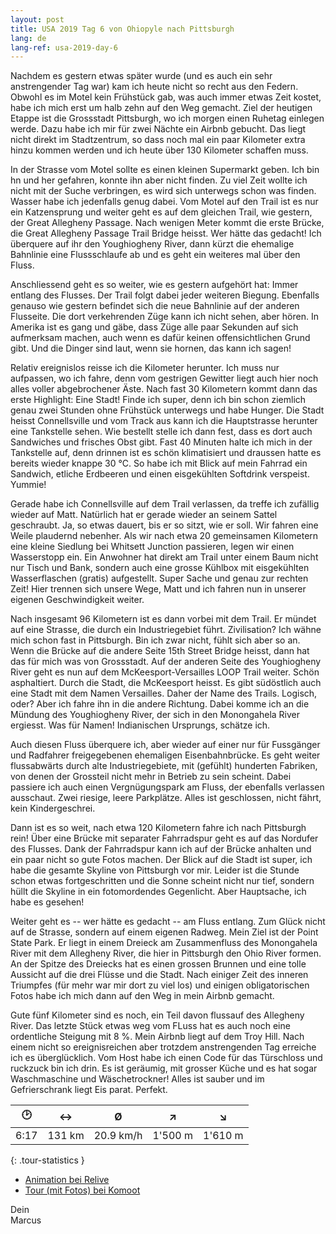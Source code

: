 ```yaml
---
layout: post
title: USA 2019 Tag 6 von Ohiopyle nach Pittsburgh
lang: de
lang-ref: usa-2019-day-6
---
```


Nachdem es gestern etwas später wurde (und es auch ein sehr anstrengender Tag war) kam ich heute nicht so recht aus den Federn. Obwohl es im Motel kein Frühstück gab, was auch immer etwas Zeit kostet, habe ich mich erst um halb zehn auf den Weg gemacht. Ziel der heutigen Etappe ist die Grossstadt Pittsburgh, wo ich morgen einen Ruhetag einlegen werde. Dazu habe ich mir für zwei Nächte ein Airbnb gebucht. Das liegt nicht direkt im Stadtzentrum, so dass noch mal ein paar Kilometer extra hinzu kommen werden und ich heute über 130 Kilometer schaffen muss.

In der Strasse vom Motel sollte es einen kleinen Supermarkt geben. Ich bin hn und her gefahren, konnte ihn aber nicht finden. Zu viel Zeit wollte ich nicht mit der Suche verbringen, es wird sich unterwegs schon was finden. Wasser habe ich jedenfalls genug dabei. Vom Motel auf den Trail ist es nur ein Katzensprung und weiter geht es auf dem gleichen Trail, wie gestern, der Great Allegheny Passage. Nach wenigen Meter kommt die erste Brücke, die Great Allegheny Passage Trail Bridge heisst. Wer hätte das gedacht! Ich überquere auf ihr den Youghiogheny River, dann kürzt die ehemalige Bahnlinie eine Flussschlaufe ab und es geht ein weiteres mal über den Fluss.

Anschliessend geht es so weiter, wie es gestern aufgehört hat: Immer entlang des Flusses. Der Trail folgt dabei jeder weiteren Biegung. Ebenfalls genauso wie gestern befindet sich die neue Bahnlinie auf der anderen Flusseite. Die dort verkehrenden Züge kann ich nicht sehen, aber hören. In Amerika ist es gang und gäbe, dass Züge alle paar Sekunden auf sich aufmerksam machen, auch wenn es dafür keinen offensichtlichen Grund gibt. Und die Dinger sind laut, wenn sie hornen, das kann ich sagen!

Relativ ereignislos reisse ich die Kilometer herunter. Ich muss nur aufpassen, wo ich fahre, denn vom gestrigen Gewitter liegt auch hier noch alles voller abgebrochener Äste. Nach fast 30 Kilometern kommt dann das erste Highlight: Eine Stadt! Finde ich super, denn ich bin schon ziemlich genau zwei Stunden ohne Frühstück unterwegs und habe Hunger. Die Stadt heisst Connellsville und vom Track aus kann ich die Hauptstrasse herunter eine Tankstelle sehen. Wie bestellt stelle ich dann fest, dass es dort auch Sandwiches und frisches Obst gibt. Fast 40 Minuten halte ich mich in der Tankstelle auf, denn drinnen ist es schön klimatisiert und draussen hatte es bereits wieder knappe 30 °C. So habe ich mit Blick auf mein Fahrrad ein Sandwich, etliche Erdbeeren und einen eisgekühlten Softdrink verspeist. Yummie!

Gerade habe ich Connellsville auf dem Trail verlassen, da treffe ich zufällig wieder auf Matt. Natürlich hat er gerade wieder an seinem Sattel geschraubt. Ja, so etwas dauert, bis er so sitzt, wie er soll. Wir fahren eine Weile plaudernd nebenher. Als wir nach etwa 20 gemeinsamen Kilometern eine kleine Siedlung bei Whitsett Junction passieren, legen wir einen Wasserstopp ein. Ein Anwohner hat direkt am Trail unter einem Baum nicht nur Tisch und Bank, sondern auch eine grosse Kühlbox mit eisgekühlten Wasserflaschen (gratis) aufgestellt. Super Sache und genau zur rechten Zeit! Hier trennen sich unsere Wege, Matt und ich fahren nun in unserer eigenen Geschwindigkeit weiter.

Nach insgesamt 96 Kilometern ist es dann vorbei mit dem Trail. Er mündet auf eine Strasse, die durch ein Industriegebiet führt. Zivilisation? Ich wähne mich schon fast in Pittsburgh. Bin ich zwar nicht, fühlt sich aber so an. Wenn die Brücke auf die andere Seite 15th Street Bridge heisst, dann hat das für mich was von Grossstadt. Auf der anderen Seite des Youghiogheny River geht es nun auf dem McKeesport-Versailles LOOP Trail weiter. Schön asphaltiert. Durch die Stadt, die McKeesport heisst. Es gibt südöstlich auch eine Stadt mit dem Namen Versailles. Daher der Name des Trails. Logisch, oder? Aber ich fahre ihn in die andere Richtung. Dabei komme ich an die Mündung des Youghiogheny River, der sich in den Monongahela River ergiesst. Was für Namen! Indianischen Ursprungs, schätze ich.

Auch diesen Fluss überquere ich, aber wieder auf einer nur für Fussgänger und Radfahrer freigegebenen ehemaligen Eisenbahnbrücke. Es geht weiter flussabwärts durch alte Industriegebiete, mit (gefühlt) hunderten Fabriken, von denen der Grossteil nicht mehr in Betrieb zu sein scheint. Dabei passiere ich auch einen Vergnügungspark am Fluss, der ebenfalls verlassen ausschaut. Zwei riesige, leere Parkplätze. Alles ist geschlossen, nicht fährt, kein Kindergeschrei.

Dann ist es so weit, nach etwa 120 Kilometern fahre ich nach Pittsburgh rein! Über eine Brücke mit separater Fahrradspur geht es auf das Nordufer des Flusses. Dank der Fahrradspur kann ich auf der Brücke anhalten und ein paar nicht so gute Fotos machen. Der Blick auf die Stadt ist super, ich habe die gesamte Skyline von Pittsburgh vor mir. Leider ist die Stunde schon etwas fortgeschritten und die Sonne scheint nicht nur tief, sondern hüllt die Skyline in ein fotomordendes Gegenlicht. Aber Hauptsache, ich habe es gesehen!

Weiter geht es -- wer hätte es gedacht -- am Fluss entlang. Zum Glück nicht auf de Strasse, sondern auf einem eigenen Radweg. Mein Ziel ist der Point State Park. Er liegt in einem Dreieck am Zusammenfluss des Monongahela River mit dem Allegheny River, die hier in Pittsburgh den Ohio River formen. An der Spitze des Dreiecks hat es einen grossen Brunnen und eine tolle Aussicht auf die drei Flüsse und die Stadt. Nach einiger Zeit des inneren Triumpfes (für mehr war mir dort zu viel los) und einigen obligatorischen Fotos habe ich mich dann auf den Weg in mein Airbnb gemacht.

Gute fünf Kilometer sind es noch, ein Teil davon flussauf des Allegheny River. Das letzte Stück etwas weg vom FLuss hat es auch noch eine ordentliche Steigung mit 8 %. Mein Airbnb liegt auf dem Troy Hill. Nach einem nicht so ereignisreichen aber trotzdem anstrengenden Tag erreiche ich es überglücklich. Vom Host habe ich einen Code für das Türschloss und ruckzuck bin ich drin. Es ist geräumig, mit grosser Küche und es hat sogar Waschmaschine und Wäschetrockner! Alles ist sauber und im Gefrierschrank liegt Eis parat. Perfekt.

| 🕑    | ↔      | Ø         | ↗       | ↘       |
| :--: | :----: | :-------: | :-----: | :-----: |
| 6:17 | 131 km | 20.9 km/h | 1'500 m | 1'610 m |
{: .tour-statistics }

- [Animation bei Relive](https://www.relive.cc/view/gh39239625744)
- [Tour (mit Fotos) bei Komoot](https://www.komoot.de/tour/87568140/zoom)

Dein  
Marcus

<!-- - [Weiterlesen mit Tag 7](/de/2019/08/20/USA-2019-Tag-7/) -->
